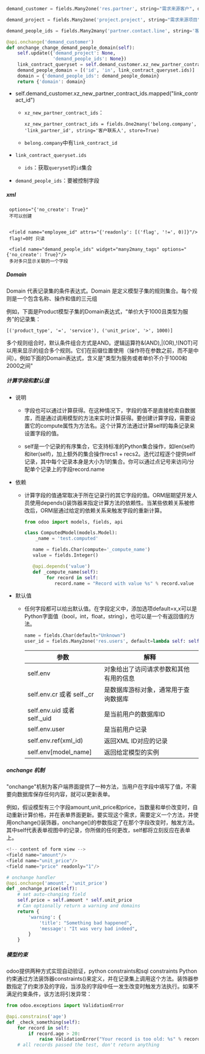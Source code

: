 ```python
demand_customer = fields.Many2one('res.partner', string="需求来源客户", domain="[('xz_is_my_company', '=', False), ('user_id', '!=', False), '|', ('xz_partner_type', '!=', False),('xz_partner_type', 'not in', ['E', 'F'])]")

demand_project = fields.Many2one('project.project', string="需求来源项目", domain="[('partner_id', '=', demand_customer)]")

demand_people_ids = fields.Many2many('partner.contact.line', string='客户联系人', domain=lambda self: [('id', 'in', self.demand_customer.xz_new_partner_contract_ids.mapped("link_contract_id").ids)])

@api.onchange('demand_customer')
def onchange_change_demand_people_domain(self):
    self.update({'demand_project': None,
                 'demand_people_ids': None})
    link_contract_queryset = self.demand_customer.xz_new_partner_contract_ids.mapped("link_contract_id")
    demand_people_domain = [('id', 'in', link_contract_queryset.ids)]
    domain = {'demand_people_ids': demand_people_domain}
    return {'domain': domain}
```

- self.demand_customer.xz_new_partner_contract_ids.mapped("link_contract_id")

  - `xz_new_partner_contract_ids`：

    ```
    xz_new_partner_contract_ids = fields.One2many('belong.company', 'link_partner_id', string='客户联系人', store=True)
    ```

  - `belong.company`中有`link_contract_id`

- `link_contract_queryset.ids`
  - `ids`：获取`queryset`的`id`集合
  
- `demand_people_ids`：要被控制字段





##### xml

```
 options="{'no_create': True}"
 不可以创建
 
 
 <field name="employee_id" attrs="{'readonly': [('flag', '!=', 0)]}"/>
 flag!=0时 只读
 
 <field name="demand_people_ids" widget="many2many_tags" options="{'no_create': True}"/>
 多对多只显示关联的一个字段
```





##### Domain

Domain 代表记录集的条件表达式。Domain 是定义模型子集的规则集合。每个规则是一个包含名称、操作和值的三元组

例如，下面是Product模型子集的Domain表达式，“单价大于1000且类型为服务”的记录集：

```
[('product_type', '=', 'service'), ('unit_price', '>', 1000)]
```

多个规则组合时，默认条件组合方式是AND。逻辑运算符&(AND),|(OR),!(NOT)可以用来显示的组合多个规则。它们在前缀位置使用（操作符在参数之前，而不是中间）。例如下面的Domain表达式，含义是"类型为服务或者单价不介于1000和2000之间"



##### 计算字段和默认值

- 说明

  - 字段也可以通过计算获得。在这种情况下，字段的值不是直接检索自数据库，而是通过调用模型的方法来实时计算获得。要创建计算字段，需要设置它的compute属性为方法名。这个计算方法通过计算self的每条记录来设置字段的值。

  - self是一个记录的有序集合，它支持标准的Python集合操作，如len(self)和iter(self)，加上额外的集合操作recs1 + recs2。迭代过程逐个提供self记录，其中每个记录本身是大小为1的集合。你可以通过点记号来访问/分配单个记录上的字段record.name

- 依赖

  - 计算字段的值通常取决于所在记录行的其它字段的值。ORM层期望开发人员使用depends()装饰器来指定计算方法的依赖性。当某些依赖关系被修改后，ORM层通过给定的依赖关系来触发字段的重新计算。

    ```python
    from odoo import models, fields, api
    
    class ComputedModel(models.Model):
        _name = 'test.computed'
    
       name = fields.Char(compute='_compute_name')
       value = fields.Integer()
    
       @api.depends('value')
       def _compute_name(self):        
            for record in self:
               record.name = "Record with value %s" % record.value
    ```

- 默认值

  - 任何字段都可以给出默认值。在字段定义中，添加选项default=x,x可以是Python字面值（bool，int，float，string），也可以是一个有返回值的方法。

    ```python
    name = fields.Char(default="Unknown")
    user_id = fields.Many2one('res.users', default=lambda self: self.env.user)
    ```

    | 参数                        | 解释                                   |
    | --------------------------- | -------------------------------------- |
    | self.env                    | 对象给出了访问请求参数和其他有用的信息 |
    | self.env.cr 或者 self._cr   | 是数据库游标对象，通常用于查询数据库   |
    | self.env.uid 或者 self._uid | 是当前用户的数据库ID                   |
    | self.env.user               | 是当前用户记录                         |
    | self.env.ref(xml_id)        | 返回XML ID对应的记录                   |
    | self.env[model_name]        | 返回给定模型的实例                     |

    



##### onchange 机制

"onchange"机制为客户端界面提供了一种方法，当用户在字段中填写了值，不需要向数据库保存任何内容，就可以更新表单。

例如，假设模型有三个字段amount,unit_price和price，当数量和单价改变时，自动重新计算价格，并在表单界面更新。要实现这个需求，需要定义一个方法，并使用onchange()装饰器，onchange()的参数指定了在那个字段改变时，触发方法。其中self代表表单视图中的记录，你所做的任何更改，self都将立刻反应在表单上。

```python
<!-- content of form view -->
<field name="amount"/>
<field name="unit_price"/>
<field name="price" readonly="1"/>
```

```python
# onchange handler
@api.onchange('amount', 'unit_price')
def _onchange_price(self):
    # set auto-changing field
    self.price = self.amount * self.unit_price
    # Can optionally return a warning and domains
    return {
        'warning': {
            'title': "Something bad happened",
            'message': "It was very bad indeed",
        }
    }
```



##### 模型约束

odoo提供两种方式实现自动验证，python constraints和sql constraints
Python约束通过方法装饰器constraints()来定义，并在记录集上调用这个方法。装饰器参数指定了约束涉及的字段，当涉及的字段中任一发生改变时触发方法执行。如果不满足约束条件，该方法将引发异常：

```python
from odoo.exceptions import ValidationError

@api.constrains('age')
def _check_something(self):
    for record in self:
        if record.age > 20:
            raise ValidationError("Your record is too old: %s" % record.age)
    # all records passed the test, don't return anything
```

